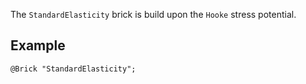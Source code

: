 The `StandardElasticity` brick is build upon the `Hooke` stress potential.

## Example

~~~~{.cpp}
@Brick "StandardElasticity";
~~~~
